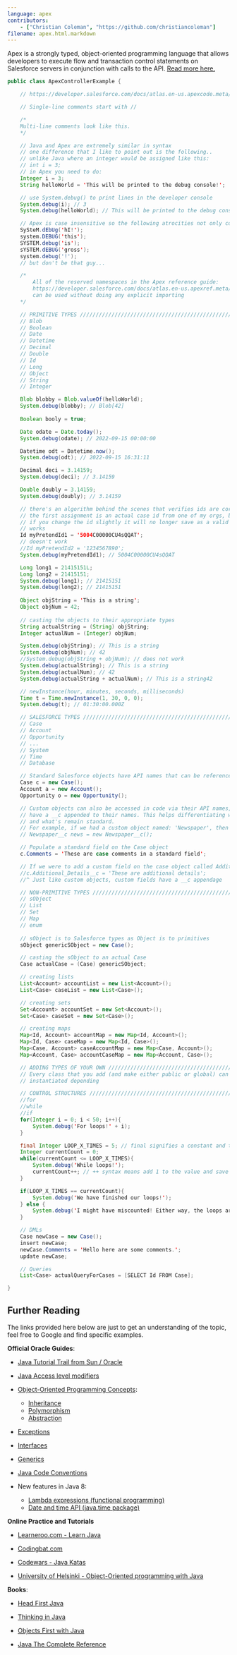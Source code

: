 ```yaml
---
language: apex
contributors:
    - ["Christian Coleman", "https://github.com/christiancoleman"]
filename: apex.html.markdown
---
```


Apex is a strongly typed, object-oriented programming language that allows developers to execute flow and transaction control statements on Salesforce servers in conjunction with calls to the API.
[Read more here.](https://developer.salesforce.com/docs/atlas.en-us.apexcode.meta/apexcode/apex_intro_what_is_apex.htm)

```java
public class ApexControllerExample {

	// https://developer.salesforce.com/docs/atlas.en-us.apexcode.meta/apexcode/langCon_apex_data_types.htm

	// Single-line comments start with //

	/*
	Multi-line comments look like this.
	*/

	// Java and Apex are extremely similar in syntax
	// one difference that I like to point out is the following..
	// unlike Java where an integer would be assigned like this:
	// int i = 3;
	// in Apex you need to do:
	Integer i = 3;
	String helloWorld = 'This will be printed to the debug console!';

	// use System.debug() to print lines in the developer console
	System.debug(i); // 3
	System.debug(helloWorld); // This will be printed to the debug console!

	// Apex is case insensitive so the following atrocities not only compile but work perfectly
	SySteM.dEbUg('hI!');
	system.DEBUG('this');
	SYSTEM.debug('is');
	sYSTEM.dEBUG('gross');
	system.debug('!');
	// but don't be that guy...

	/* 
		All of the reserved namespaces in the Apex reference guide: 
		https://developer.salesforce.com/docs/atlas.en-us.apexref.meta/apexref/apex_ref_guide.htm
		can be used without doing any explicit importing
	*/

	// PRIMITIVE TYPES /////////////////////////////////////////////////////////////////////////////
	// Blob
	// Boolean
	// Date
	// Datetime
	// Decimal
	// Double
	// Id
	// Long
	// Object
	// String
	// Integer

	Blob blobby = Blob.valueOf(helloWorld);
	System.debug(blobby); // Blob[42]
	
	Boolean booly = true;

	Date odate = Date.today();
	System.debug(odate); // 2022-09-15 00:00:00

	Datetime odt = Datetime.now();
	System.debug(odt); // 2022-09-15 16:31:11

	Decimal deci = 3.14159;
	System.debug(deci); // 3.14159

	Double doubly = 3.14159;
	System.debug(doubly); // 3.14159

	// there's an algorithm behind the scenes that verifies ids are correct
	// the first assignment is an actual case id from one of my orgs, but 
	// if you change the id slightly it will no longer save as a valid id
	// works
	Id myPretendId1 = '5004C00000CU4sQQAT';
	// doesn't work
	//Id myPretendId2 = '1234567890';
	System.debug(myPretendId1); // 5004C00000CU4sQQAT

	Long long1 = 21415151L;
	Long long2 = 21415151;
	System.debug(long1); // 21415151
	System.debug(long2); // 21415151
	
	Object objString = 'This is a string';
	Object objNum = 42;
	
	// casting the objects to their appropriate types
	String actualString = (String) objString;
	Integer actualNum = (Integer) objNum;

	System.debug(objString); // This is a string
	System.debug(objNum); // 42
	//System.debug(objString + objNum); // does not work
	System.debug(actualString); // This is a string
	System.debug(actualNum); // 42
	System.debug(actualString + actualNum); // This is a string42

	// newInstance(hour, minutes, seconds, milliseconds)
	Time t = Time.newInstance(1, 30, 0, 0);
	System.debug(t); // 01:30:00.000Z

	// SALESFORCE TYPES ////////////////////////////////////////////////////////////////////////////
	// Case
	// Account
	// Opportunity
	// ...
	// System
	// Time
	// Database

	// Standard Salesforce objects have API names that can be referenced in code; the API name is usually the word(s) without any spaces
	Case c = new Case();
	Account a = new Account();
	Opportunity o = new Opportunity();

	// Custom objects can also be accessed in code via their API names, but custom objects
	// have a __c appended to their names. This helps differentiating what's been custom
	// and what's remain standard.
	// For example, if we had a custom object named: 'Newspaper', then to instantiate one of them do:
	// Newspaper__c news = new Newspaper__c();

	// Populate a standard field on the Case object
	c.Comments = 'These are case comments in a standard field';

	// If we were to add a custom field on the case object called Additional Details then it's population might look like:
	//c.Additional_Details__c = 'These are additional details';
	//^ Just like custom objects, custom fields have a __c appendage 

	// NON-PRIMITIVE TYPES /////////////////////////////////////////////////////////////////////////
	// sObject
	// List
	// Set
	// Map
	// enum
	
	// sObject is to Salesforce types as Object is to primitives
	sObject genericSObject = new Case();

	// casting the sObject to an actual Case
	Case actualCase = (Case) genericSObject;

	// creating lists
	List<Account> accountList = new List<Account>();
	List<Case> caseList = new List<Case>();

	// creating sets
	Set<Account> accountSet = new Set<Account>();
	Set<Case> caseSet = new Set<Case>();

	// creating maps
	Map<Id, Account> accountMap = new Map<Id, Account>();
	Map<Id, Case> caseMap = new Map<Id, Case>();
	Map<Case, Account> caseAccountMap = new Map<Case, Account>();
	Map<Account, Case> accountCaseMap = new Map<Account, Case>();

	// ADDING TYPES OF YOUR OWN ////////////////////////////////////////////////////////////////////////////////////////////////////
	// Every class that you add (and make either public or global) can be referenced and either used as a static helper or
	// instantiated depending 

	// CONTROL STRUCTURES //////////////////////////////////////////////////////////////////////////////////////////////////////////
	//for
	//while
	//if
	for(Integer i = 0; i < 50; i++){
		System.debug('For loops!' + i);
	}

	final Integer LOOP_X_TIMES = 5; // final signifies a constant and this variable can not be reassigned or changed
	Integer currentCount = 0;
	while(currentCount <= LOOP_X_TIMES){
		System.debug('While loops!');
		currentCount++; // ++ syntax means add 1 to the value and save it, just like C++
	}

	if(LOOP_X_TIMES == currentCount){
		System.debug('We have finished our loops!');
	} else {
		System.debug('I might have miscounted! Either way, the loops are done!');
	}

	// DMLs
	Case newCase = new Case();
	insert newCase;
	newCase.Comments = 'Hello here are some comments.';
	update newCase;

	// Queries
	List<Case> actualQueryForCases = [SELECT Id FROM Case];

}
```

## Further Reading

The links provided here below are just to get an understanding of the topic, feel free to Google and find specific examples.

**Official Oracle Guides**:

* [Java Tutorial Trail from Sun / Oracle](https://docs.oracle.com/javase/tutorial/index.html)

* [Java Access level modifiers](https://docs.oracle.com/javase/tutorial/java/javaOO/accesscontrol.html)

* [Object-Oriented Programming Concepts](https://docs.oracle.com/javase/tutorial/java/concepts/index.html):
    * [Inheritance](https://docs.oracle.com/javase/tutorial/java/IandI/subclasses.html)
    * [Polymorphism](https://docs.oracle.com/javase/tutorial/java/IandI/polymorphism.html)
    * [Abstraction](https://docs.oracle.com/javase/tutorial/java/IandI/abstract.html)

* [Exceptions](https://docs.oracle.com/javase/tutorial/essential/exceptions/index.html)

* [Interfaces](https://docs.oracle.com/javase/tutorial/java/IandI/createinterface.html)

* [Generics](https://docs.oracle.com/javase/tutorial/java/generics/index.html)

* [Java Code Conventions](https://www.oracle.com/technetwork/java/codeconvtoc-136057.html)

* New features in Java 8:
    * [Lambda expressions (functional programming)](https://docs.oracle.com/javase/tutorial/java/javaOO/lambdaexpressions.html)
    * [Date and time API (java.time package)](http://www.oracle.com/technetwork/articles/java/jf14-date-time-2125367.html)

**Online Practice and Tutorials**

* [Learneroo.com - Learn Java](http://www.learneroo.com)

* [Codingbat.com](http://codingbat.com/java)

* [Codewars - Java Katas](https://www.codewars.com/?language=java)

* [University of Helsinki - Object-Oriented programming with Java](http://moocfi.github.io/courses/2013/programming-part-1/)

**Books**:

* [Head First Java](http://www.headfirstlabs.com/books/hfjava/)

* [Thinking in Java](http://www.mindview.net/Books/TIJ/)

* [Objects First with Java](https://www.amazon.com/Objects-First-Java-Practical-Introduction/dp/0132492660)

* [Java The Complete Reference](https://www.amazon.com/gp/product/0071606300)
